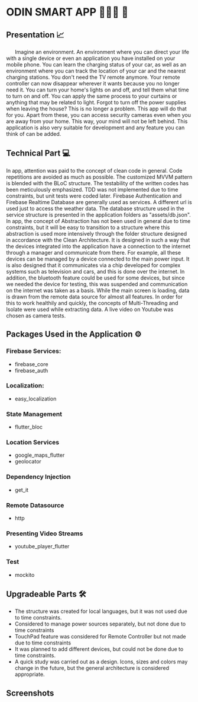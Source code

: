 # ODIN SMART APP 🧑🏽‍💻 📱

## Presentation 📈
&nbsp;&nbsp;&nbsp;&nbsp;&nbsp;&nbsp;Imagine an environment. An environment where you can direct your life with a single device or even an application you have installed on your mobile phone. You can learn the charging status of your car, as well as an environment where you can track the location of your car and the nearest charging stations. You don't need the TV remote anymore. Your remote controller can now disappear wherever it wants because you no longer need it. You can turn your home's lights on and off, and tell them what time to turn on and off. You can apply the same process to your curtains or anything that may be related to light. Forgot to turn off the power supplies when leaving the house? This is no longer a problem. This app will do that for you. Apart from these, you can access security cameras even when you are away from your home. This way, your mind will not be left behind. This application is also very suitable for development and any feature you can think of can be added.

## Technical Part 💻 
  In app, attention was paid to the concept of clean code in general. Code repetitions are avoided as much as possible. The customized MVVM pattern is blended with the BLoC structure. The testability of the written codes has been meticulously emphasized. TDD was not implemented due to time constraints, but unit tests were coded later. 
  Firebase Authentication and Firebase Realtime Database are generally used as services. A different url is used just to access the weather data. The database structure used in the service structure is presented in the application folders as "assets/db.json". 
  In app, the concept of Abstraction has not been used in general due to time constraints, but it will be easy to transition to a structure where this abstraction is used more intensively through the folder structure designed in accordance with the Clean Architecture. 
  It is designed in such a way that the devices integrated into the application have a connection to the internet through a manager and communicate from there. For example, all these devices can be managed by a device connected to the main power input. It is also designed that it communicates via a chip developed for complex systems such as television and cars, and this is done over the internet. In addition, the bluetooth feature could be used for some devices, but since we needed the device for testing, this was suspended and communication on the internet was taken as a basis. 
  While the main screen is loading, data is drawn from the remote data source for almost all features. In order for this to work healthily and quickly, the concepts of Multi-Threading and Isolate were used while extracting data. A live video on Youtube was chosen as camera tests.

## Packages Used in the Application ⚙️

### Firebase Services:
- firebase_core
- firebase_auth
### Localization:
- easy_localization
### State Management
- flutter_bloc
### Location Services
- google_maps_flutter
- geolocator
### Dependency Injection
- get_it
### Remote Datasource
- http
### Presenting Video Streams
- youtube_player_flutter
### Test
- mockito

## Upgradeable Parts 🛠

- The structure was created for local languages, but it was not used due to time constraints.
- Considered to manage power sources separately, but not done due to time constraints
- TouchPad feature was considered for Remote Controller but not made due to time constraints
- It was planned to add different devices, but could not be done due to time constraints.
- A quick study was carried out as a design. Icons, sizes and colors may change in the future, but the general architecture is considered appropriate.


## Screenshots
